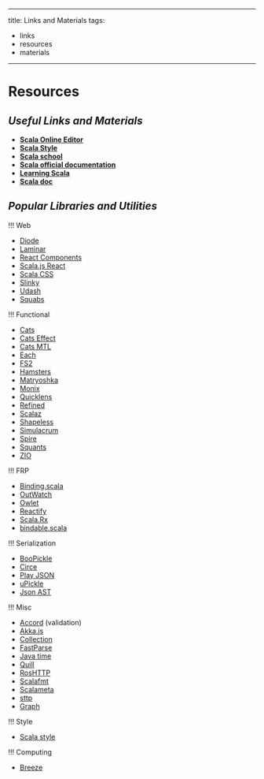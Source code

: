 ***

title: Links and Materials
tags:

- links
- resources
- materials

***

# Resources

## *Useful Links and Materials*

- [**Scala Online Editor**](https://scalafiddle.io/)
- [**Scala Style**](http://docs.scala-lang.org/style/)
- [**Scala school**](http://twitter.github.io/scala_school/)
- [**Scala official documentation**](https://docs.scala-lang.org/)
- [**Learning Scala**](http://matt.might.net/articles/learning-scala-in-small-bites/)
- [**Scala doc**](https://docs.scala-lang.org/)

## *Popular Libraries and Utilities*

!!! Web

- [Diode](https://diode.suzaku.io/)
- [Laminar](https://github.com/raquo/Laminar)
- [React Components](https://github.com/chandu0101/scalajs-react-components)
- [Scala.js React](https://github.com/japgolly/scalajs-react)
- [Scala CSS](https://japgolly.github.io/scalacss/book/)
- [Slinky](https://slinky.dev/)
- [Udash](https://udash.io/)
- [Squabs](https://github.com/paypal/squbs)

!!! Functional

- [Cats](https://typelevel.org/cats/)
- [Cats Effect](https://github.com/typelevel/cats-effect)
- [Cats MTL](https://github.com/typelevel/cats-mtl)
- [Each](https://github.com/ThoughtWorksInc/each)
- [FS2](https://github.com/typelevel/fs2)
- [Hamsters](https://github.com/scala-hamsters/hamsters)
- [Matryoshka](https://github.com/precog/matryoshka)
- [Monix](https://monix.io/)
- [Quicklens](https://github.com/softwaremill/quicklens)
- [Refined](https://github.com/fthomas/refined)
- [Scalaz](https://github.com/scalaz/scalaz)
- [Shapeless](https://github.com/milessabin/shapeless)
- [Simulacrum](https://github.com/typelevel/simulacrum)
- [Spire](https://github.com/typelevel/spire)
- [Squants](http://www.squants.com/)
- [ZIO](https://zio.dev/)

!!! FRP

- [Binding.scala](https://github.com/ThoughtWorksInc/Binding.scala)
- [OutWatch](https://outwatch.github.io/?lang=scala)
- [Owlet](https://oyanglul.us/owlet/)
- [Reactify](https://github.com/outr/reactify)
- [Scala.Rx](https://github.com/lihaoyi/scala.rx)
- [bindable.scala](https://github.com/ThoughtWorksInc/bindable.scala)

!!! Serialization

- [BooPickle](https://boopickle.suzaku.io/)
- [Circe](https://circe.github.io/circe/)
- [Play JSON](https://github.com/julienrf/play-json-derived-codecs)
- [uPickle](https://github.com/lihaoyi/upickle)
- [Json AST](https://json4s.org/)

!!! Misc

- [Accord](http://wix.github.io/accord/) (validation)
- [Akka.js](https://github.com/akka-js/akka.js)
- [Collection](https://github.com/scala/collection-strawman)
- [FastParse](http://www.lihaoyi.com/fastparse/)
- [Java time](https://github.com/scala-js/scala-js-java-time)
- [Quill](https://getquill.io/)
- [RosHTTP](https://github.com/hmil/RosHTTP/blob/master/README.md)
- [Scalafmt](https://scalameta.org/scalafmt/)
- [Scalameta](https://scalameta.org/)
- [sttp](https://sttp.softwaremill.com/en/latest/)
- [Graph](http://www.scala-graph.org/)

!!! Style

- [Scala style](http://www.scalastyle.org/maven.html)

!!! Computing

- [Breeze](https://github.com/scalanlp/breeze)
